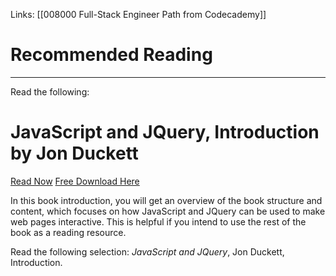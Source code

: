 Links:  [[008000 Full-Stack Engineer Path from Codecademy]]
# Recommended Reading
---
Read the following:
# JavaScript and JQuery, Introduction by Jon Duckett

[Read Now](https://bookshop.org/books/javascript-and-jquery-interactive-front-end-web-development/9781118531648)
[Free Download Here](https://1lib.ph/book/2475034/4b0c42)

In this book introduction, you will get an overview of the book structure and content, which focuses on how JavaScript and JQuery can be used to make web pages interactive. This is helpful if you intend to use the rest of the book as a reading resource.

Read the following selection: _JavaScript and JQuery_, Jon Duckett, Introduction.